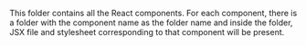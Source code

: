 This folder contains all the React components. For each component, there is a folder with the component name as the folder name and inside the folder, JSX file and stylesheet corresponding to that component will be present.